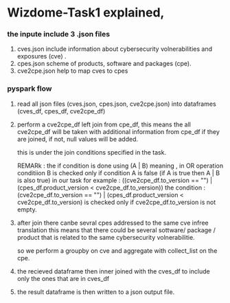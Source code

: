 # Wizdome-Task1 explained, 

### the inpute include 3 .json files 
   1. cves.json     include information about cybersecurity volnerabilities and exposures (cve) .
   2. cpes.json     scheme of products, software and packages (cpe).
   3. cve2cpe.json  help to map cves to cpes

### pyspark flow

  1.  read all json files (cves.json, cpes.json, cve2cpe.json) 
      into dataframes (cves_df, cpes_df, cve2cpe_df)

  2.  perform a cve2cpe_df left join from cpe_df, this means the all cve2cpe_df will be taken 
      with additional information from cpe_df if they are joined, if not, null values will be added.
      
      this is under the join conditions specified in the task.
      
      REMARk : 
            the if condition is done using (A | B) meaning , in OR operation conditiion B is checked
            only if condition A is false (if A is true then A | B is also true)
            in our task for example : 
              ((cve2cpe_df.to_version == "") | (cpes_df.product_version < cve2cpe_df.to_version))
            the condition : (cve2cpe_df.to_version == "") | (cpes_df.product_version < cve2cpe_df.to_version) 
            is checked only if cve2cpe_df.to_version is not empty. 
            
   3.  after join there canbe sevral cpes addressed to the same cve infree translation this means that there could be
       several sottware/ package / product that is related to the same cybersecurity volnerabilitie.
       
       so we perform a groupby on cve and aggregate with collect_list on the cpe.
       
   4.  the recieved dataframe then inner joined with the cves_df to include only the ones that are in 
       cves_df
   
   5. the result dataframe is then written to a json output file.
   
   
